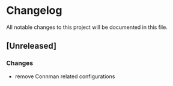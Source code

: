 # Changelog

All notable changes to this project will be documented in this file.

## [Unreleased]

### Changes
- remove Connman related configurations
